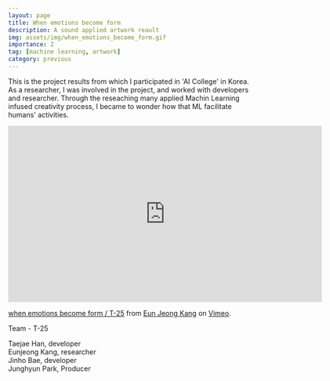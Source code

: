 ```yaml
---
layout: page
title: When emotions become form
description: A sound applied artwork reault
img: assets/img/when_emotions_become_form.gif
importance: 2
tag: [machine learning, artwork]
category: previous
---
```


This is the project results from which I participated in 'AI College' in Korea. As a researcher, I was involved in the project, and worked with developers and researcher. Through the reseaching many applied Machin Learning infused creativity process, I became to wonder how that ML facilitate humans' activities.

<iframe src="https://player.vimeo.com/video/385763280" width="640" height="360" frameborder="0" allow="autoplay; fullscreen; picture-in-picture" allowfullscreen></iframe>
<p><a href="https://vimeo.com/385763280">when emotions become form / T-25</a> from <a href="https://vimeo.com/user39468554">Eun Jeong  Kang</a> on <a href="https://vimeo.com">Vimeo</a>.</p>

Team - T-25

Taejae Han, developer<br>
Eunjeong Kang, researcher<br>
Jinho Bae, developer<br>
Junghyun Park, Producer<br>
